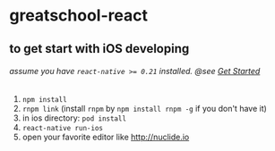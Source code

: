 # greatschool-react

## to get start with iOS developing

###### assume you have `react-native >= 0.21` installed. @see [Get Started](https://facebook.github.io/react-native/docs/getting-started.html)

1. `npm install`
2. `rnpm link` (install `rnpm` by `npm install rnpm -g` if you don't have it)
3. in ios directory: `pod install`
4. `react-native run-ios`
5. open your favorite editor like http://nuclide.io
